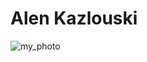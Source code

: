 # Alen Kazlouski
![my_photo](https://sun9-55.userapi.com/impf/c626721/v626721341/a498/JWrt3CUg6-4.jpg?size=1280x853&quality=96&sign=24060c884798d1cc61158663dd5b7bab&type=album)
